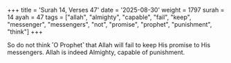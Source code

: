 +++
title = 'Surah 14, Verses 47'
date = '2025-08-30'
weight = 1797
surah = 14
ayah = 47
tags = ["allah", "almighty", "capable", "fail", "keep", "messenger", "messengers", "not", "promise", "prophet", "punishment", "think"]
+++

So do not think ˹O Prophet˺ that Allah will fail to keep His promise to His messengers. Allah is indeed Almighty, capable of punishment.